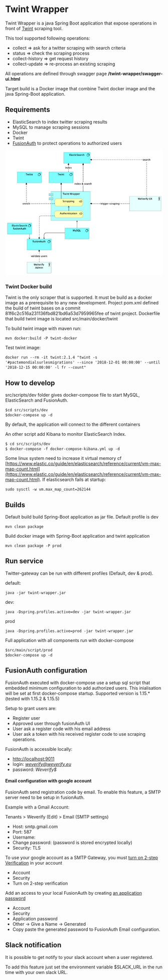 # Twint Wrapper

Twint Wrapper is a java Spring Boot application that expose operations in front of [Twint](https://github.com/twintproject/twint) scraping tool.


This tool supported following operations:

* collect  => ask for a twitter scraping with search criteria 
* status => check the scraping process
* collect-history => get request history
* collect-update => re-process an existing scraping

All operations are defined through swagger page **/twint-wrapper/swagger-ui.html**

Target build is a Docker image that combine Twint docker image and the java Spring-Boot application.



## Requirements
* ElasticSearch to index twitter scraping results
* MySQL to manage scraping sessions
* Docker
* Twint
* [FusionAuth](https://fusionauth.io/) to protect operations to authorized users

![architecture](doc/twint-wrapper-components.png)

### Twint Docker build

Twint is the only scraper that is supported. It must be build as a docker image as a prerequisite to any new development.
Project pom.xml defined the build of twint bases on a commit 81f6c2c516a231136fbd821bd6a53d7959965fee of twint project.
Dockerfile that build twint image is located src/main/docker/twint

To build twint image with maven run:

	mvn docker:build -P twint-docker

Test twint image:

	docker run --rm -it twint:2.1.4 "twint -s '#pactemondialsurlesmigrations' --since '2018-12-01 00:00:00' --until '2018-12-15 00:00:00' -l fr --count"
 
## How to develop

 src/scripts/dev folder gives docker-compose file to start MySQL, ElasticSearch and FusionAuth.
 
	$cd src/scripts/dev
	$docker-compose up -d
 By default, the application will connect to the different containers 
 
 
 An other script add Kibana to monitor ElasticSearch Index.

	$ cd src/scripts/dev
	$ docker-compose -f docker-compose-kibana.yml up -d


Some linux system need to increase it virtual memory cf [https://www.elastic.co/guide/en/elasticsearch/reference/current/vm-max-map-count.html](https://www.elastic.co/guide/en/elasticsearch/reference/current/vm-max-map-count.html). If elasticsearch fails at startup:

	sudo sysctl -w vm.max_map_count=262144

## Builds
Default build build Spring-Boot application as jar file. Default profile is dev

	mvn clean package
	
Build docker image with Spring-Boot application and twint application

	mvn clean package -P prod
	
## Run service
Twitter-gateway can be run with different profiles (Default, dev & prod).

default:

	java -jar twint-wrapper.jar
	
dev:

	java -Dspring.profiles.active=dev -jar twint-wrapper.jar
	
prod

	java -Dspring.profiles.active=prod -jar twint-wrapper.jar

Full application with all components run with docker-compose

	$src/main/script/prod
	$docker-compose up -d
	

 
## FusionAuth configuration

FusionAuth executed with docker-compose use a setup sql script that embedded minimum configuration to add authorized users.
This inialisation will be set at first docker-compose startup.
Supported version is 1.15.* (tested with 1.15.2 & 1.15.5)

Setup to grant users are:

* Register user 
* Approved user through fusionAuth UI
* User ask a register code with his email address
* User ask a token with his received register code to use scraping operations. 


FusionAuth is accessible locally:
* [http://localhost:9011](http://localhost:9011)
* login: *weverify@weverify.eu*
* password: *Weverify$*

#### Email configuration with google account
FusionAuth send registration code by email.
To enable this feature, a SMTP server need to be setup in fusionAuth. 

Example with a Gmail Account:

 Tenants > Weverify (Edit) > Email (SMTP settings)

* Host: smtp.gmail.com
* Port: 587
* Username: <your google email address>
* Change password: <your google application generated password>  (password is stored encrypted locally)
* Security: TLS

To use your google account as a SMTP Gateway, you must [turn on 2-step Verification](https://support.google.com/accounts/answer/185839) in your account
* Account
* Security
* Turn on 2-step verification

Add an access to your local FusionAuth by creating [an application password](https://support.google.com/accounts/answer/185833?hl=en)

* Account
* Security
* Application password
* Other -> Give a Name -> Generated
* Copy paste the generated password to FusionAuth Email configuration. 
 

## Slack notification
It is possible to get notify to your slack account when a user registered.

To add this feature just set the environment variable $SLACK_URL in the run time with your own slack URL.


